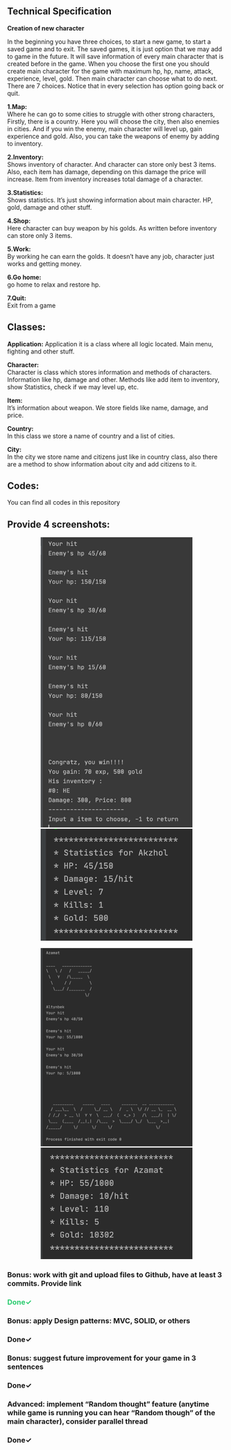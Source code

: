 <h2>Technical Specification</h2>
<strong>Creation of new character</strong>

In the beginning you have three choices, to start a new game, to start a saved game and to exit. 
The saved games, it is just option that we may add to game in the future. 
It will save information of every main character that is created before in the game.
When you choose the first one you should create main character for the game with maximum hp, hp, name, attack, experience, level, gold.
Then main character can choose what to do next. There are 7 choices. Notice that in every selection has option going back or quit.

<strong>1.Map:</strong>  
Where he can go to some cities to struggle with other strong characters, 
Firstly, there is a country. Here you will choose the city, then also enemies in cities. 
And if you win the enemy, main character will level up, gain experience and gold. 
Also, you can take the weapons of enemy by adding to inventory.

<strong>2.Inventory:</strong>  
Shows inventory of character.  And character can store only best 3 items. 
Also, each item has damage, depending on this damage the price will increase. Item from inventory increases total damage of a character.

<strong>3.Statistics:</strong>  
Shows statistics. It’s just showing information about main character. HP, gold, damage and other stuff.

<strong>4.Shop:</strong>   
Here character can buy weapon by his golds. As written before inventory can store only 3 items.

<strong>5.Work:</strong>   
By working he can earn the golds. It doesn’t have any job, character just works and getting money.

<strong>6.Go home:</strong>  
go home to relax and restore hp. 

<strong>7.Quit:</strong>  
Exit from a game

<h2>Classes:</h2>
<strong>Application:</strong>  
Application it is a class where all logic located. Main menu, fighting and other stuff.

<strong>Character:</strong>  
Character is class which stores information and methods of characters. Information like hp, damage and other.
Methods like add item to inventory, show Statistics, check if we may level up, etc.

<strong>Item:</strong>   
It’s information about weapon. We store fields like name, damage, and price.

<strong>Country:</strong>  
In this class we store a name of country and a list of cities.

<strong>City:</strong>   
In the city we store name and citizens just like in country class, also there are a method to show information about city and add citizens to it.


<h2>Codes:</h2>   
You can find all codes in this repository

<h2>Provide 4 screenshots:</h2>   

<p align="center">
  <img src="imgs/log1.jpeg" width="350" >
  <img src="imgs/stats1.png" width="350" >
</p>

<p align="center">
  <img src="imgs/log2.png" width="350" >
  <img src="imgs/stats2.png" width="350" >
</p>

<h3>Bonus: work with git and upload files to Github, have at least 3 commits. Provide link</h3>
<h3 style="color: #2ecc71;">Done✓</h3>

<h3>Bonus: apply Design patterns: MVC, SOLID, or others</h3>  
<h3>Done✓</h3>

<h3>Bonus: suggest future improvement for your game in 3 sentences</h3>  
<h3>Done✓</h3>

<h3>Advanced: implement “Random thought” feature (anytime while game is running you can hear “Random though” of the main character), consider parallel thread</h3>  
<h3>Done✓</h3>
